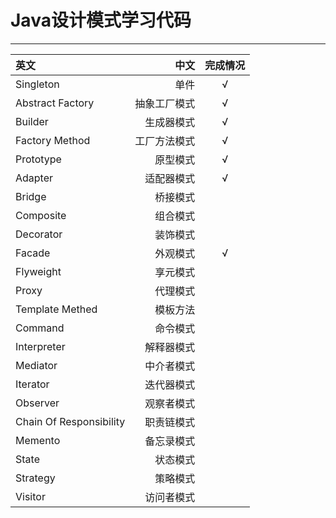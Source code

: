 Java设计模式学习代码
===================
----------

| 英文     | 中文     | 完成情况    |
| :------- | -------: | :-------:   |
|	Singleton	|	单件	| √   |
|	Abstract Factory	|	抽象工厂模式	|√   |
|	Builder	|	生成器模式	|√   |
|	Factory Method	|	工厂方法模式	|√   |
|	Prototype	|	原型模式	|√   |
|	Adapter	|	适配器模式	|√   |
|	Bridge	|	桥接模式	||
|	Composite	|	组合模式	||
|	Decorator	|	装饰模式	||
|	Facade	|	外观模式	|√   |
|	Flyweight	|	享元模式	||
|	Proxy	|	代理模式	||
|	Template Methed	|	模板方法	||
|	Command	|	命令模式	||
|	Interpreter	|	解释器模式	||
|	Mediator	|	中介者模式	||
|	Iterator	|	迭代器模式	||
|	Observer	|	观察者模式	||
|	Chain Of Responsibility	|	职责链模式	||
|	Memento	|	备忘录模式	||
|	State	|	状态模式	||
|	Strategy	|	策略模式	||
|	Visitor	|	访问者模式	||

